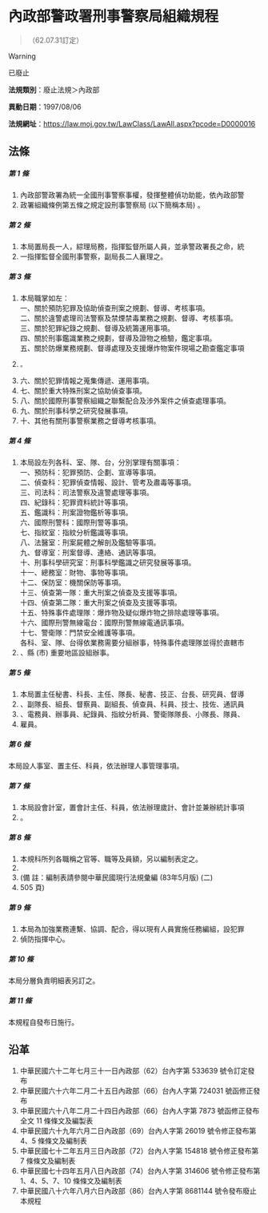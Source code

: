 # 內政部警政署刑事警察局組織規程
> （62.07.31訂定）


> [!WARNING]
> 已廢止


**法規類別**：廢止法規＞內政部

**異動日期**：1997/08/06  

**法規網址**：https://law.moj.gov.tw/LawClass/LawAll.aspx?pcode=D0000016



## 法條
##### 第 1 條
1. 內政部警政署為統一全國刑事警察事權，發揮整體偵功助能，依內政部警
1. 政署組織條例第五條之規定設刑事警察局 (以下簡稱本局) 。

##### 第 2 條
1. 本局置局長一人，綜理局務，指揮監督所屬人員，並承警政署長之命，統
1. 一指揮監督全國刑事警察，副局長二人襄理之。

##### 第 3 條
1. 本局職掌如左：  
一、關於預防犯罪及協助偵查刑案之規劃、督導、考核事項。  
二、關於違警處理司法警察及禁煙禁毒業務之規劃、督導、考核事項。  
三、關於犯罪紀錄之規劃、督導及統籌運用事項。  
四、關於刑事鑑識業務之規劃，督導及證物之檢驗，鑑定事項。  
五、關於防爆業務規劃、督導處理及支援爆炸物案件現場之勘查鑑定事項
1.     。
1. 六、關於犯罪情報之蒐集傳遞、運用事項。
1. 七、關於重大特殊刑案之協助偵查事項。
1. 八、關於國際刑事警察組織之聯繫配合及涉外案件之偵查處理事項。
1. 九、關於刑事科學之研究發展事項。
1. 十、其他有關刑事警察業務之督導考核事項。

##### 第 4 條
1. 本局設左列各科、室、隊、台，分別掌理有關事項：  
一、預防科：犯罪預防、企劃、宣導等事項。  
二、偵查科：犯罪偵查情報、設計、管考及肅毒等事項。  
三、司法科：司法警察及違警處理等事項。  
四、紀錄科：犯罪資料統計等事項。  
五、鑑識科：刑案證物鑑析等事項。  
六、國際刑警科：國際刑警等事項。  
七、指紋室：指紋分析鑑識等事項。  
八、法醫室：刑案屍體之解剖及鑑驗等事項。  
九、督導室：刑案督導、連絡、通訊等事項。  
十、刑事科學研究室：刑事科學鑑識之研究發展等事項。  
十一、總務室：財物、事物等事項。  
十二、保防室：機關保防等事項。  
十三、偵查第一隊：重大刑案之偵查及支援等事項。  
十四、偵查第二隊：重大刑案之偵查及支援等事項。  
十五、特殊事件處理隊：爆炸物及疑似爆炸物之排除處理等事項。  
十六、國際刑警無線電台：國際刑警無線電通訊事項。  
十七、警衛隊：門禁安全維護等事項。  
各科、室、隊、台得依業務需要分組辦事，特殊事件處理隊並得於直轄市
1. 、縣 (市) 重要地區設組辦事。

##### 第 5 條
1. 本局置主任秘書、科長、主任、隊長、秘書、技正、台長、研究員、督導
1. 、副隊長、組長、督察員、副組長、偵查員、科員、技士、技佐、通訊員
1. 、電務員、辦事員、紀錄員、指紋分析員、警衛隊隊長、小隊長、隊員、
1. 雇員。

##### 第 6 條
本局設人事室、置主任、科員，依法辦理人事管理事項。

##### 第 7 條
1. 本局設會計室，置會計主任、科員，依法辦理歲計、會計並兼辦統計事項
1. 。

##### 第 8 條
1. 本規科所列各職稱之官等、職等及員額，另以編制表定之。
1. 
1.  (備      註：編制表請參閱中華民國現行法規彙編 (83年5月版) (二)
1.   505 頁)

##### 第 9 條
1. 本局為加強業務連繫、協調、配合，得以現有人員實施任務編組，設犯罪
1. 偵防指揮中心。

##### 第 10 條
本局分層負責明細表另訂之。

##### 第 11 條
本規程自發布日施行。

## 沿革
1. 中華民國六十二年七月三十一日內政部（62）台內字第 533639 號令訂定發布
1. 中華民國六十六年二月二十五日內政部（66）台內人字第 724031 號函修正發布
1. 中華民國六十八年二月二十四日內政部（66）台內人字第 7873 號函修正發布全文 11 條條文及編製表
1. 中華民國六十九年六月二日內政部（69）台內人字第 26019  號令修正發布第 4、5 條條文及編制表
1. 中華民國七十二年五月三日內政部（72）台內人字第 154818 號令修正發布第 7  條條文及編制表
1. 中華民國七十四年五月八日內政部（74）台內人字第 314606 號令修正發布第 1、4、5、7、10 條條文及編制表
1. 中華民國八十六年八月六日內政部（86）台內人字第 8681144  號令發布廢止本規程
